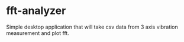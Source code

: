 # fft-analyzer
Simple desktop application that will take csv data from 3 axis vibration measurement and plot fft.
